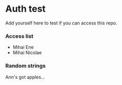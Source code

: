 # Auth test

Add yourself here to test if you can access this repo.

### Access list

- Mihai Ene
- Mihai Nicolae

### Random strings

Ann's got apples...